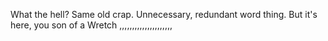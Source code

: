 What the hell? Same old crap. Unnecessary, redundant word thing. But it's here, you son of a Wretch ,,,,,,,,,,,,,,,,,,,,,
